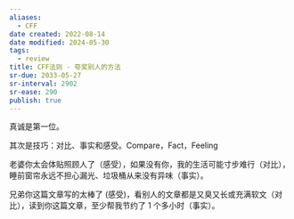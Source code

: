 ```yaml
---
aliases:
  - CFF
date created: 2022-08-14
date modified: 2024-05-30
tags:
  - review
title: CFF法则 - 夸奖别人的方法
sr-due: 2033-05-27
sr-interval: 2902
sr-ease: 290
publish: true
---
```


真诚是第一位。

其次是技巧：对比、事实和感受。Compare，Fact，Feeling

老婆你太会体贴照顾人了（感受），如果没有你，我的生活可能寸步难行（对比），睡前窗帘永远不担心漏光、垃圾桶从来没有异味（事实）。

兄弟你这篇文章写的太棒了 (感受)，看别人的文章都是又臭又长或充满软文（对比），读到你这篇文章，至少帮我节约了 1 个多小时（事实）。